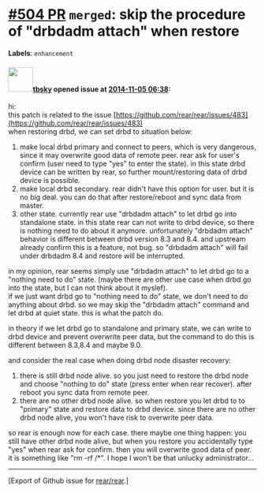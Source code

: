 [\#504 PR](https://github.com/rear/rear/pull/504) `merged`: skip the procedure of "drbdadm attach" when restore
===============================================================================================================

**Labels**: `enhancement`

#### <img src="https://avatars.githubusercontent.com/u/9283275?v=4" width="50">[tbsky](https://github.com/tbsky) opened issue at [2014-11-05 06:38](https://github.com/rear/rear/pull/504):

hi:  
this patch is related to the issue
[https://github.com/rear/rear/issues/483](https://github.com/rear/rear/issues/483)  
when restoring drbd, we can set drbd to situation below:

1.  make local drbd primary and connect to peers, which is very
    dangerous, since it may overwrite good data of remote peer. rear ask
    for user's confirm (user need to type "yes" to enter the state). in
    this state drbd device can be written by rear, so further
    mount/restoring data of drbd device is possible.
2.  make local drbd secondary. rear didn't have this option for user.
    but it is no big deal. you can do that after restore/reboot and sync
    data from master.
3.  other state. currently rear use "drbdadm attach" to let drbd go into
    standalone state. in this state rear can not write to drbd device,
    so there is nothing need to do about it anymore. unfortunately
    "drbdadm attach" behavior is different between drbd version 8.3 and
    8.4. and upstream already confirm this is a feature, not bug. so
    "drbdadm attach" will fail under drbdadm 8.4 and restore will be
    interrupted.

in my opinion, rear seems simply use "drbdadm attach" to let drbd go to
a "nothing need to do" state. (maybe there are other use case when drbd
go into the state, but I can not think about it myslef).  
if we just want drbd go to "nothing need to do" state, we don't need to
do anything about drbd. so we may skip the "drbdadm attach" command and
let drbd at quiet state. this is what the patch do.

in theory if we let drbd go to standalone and primary state, we can
write to drbd device and prevent overwrite peer data, but the command to
do this is different between 8.3,8.4 and maybe 9.0.

and consider the real case when doing drbd node disaster recovery:

1.  there is still drbd node alive. so you just need to restore the drbd
    node and choose "nothing to do" state (press enter when rear
    recover). after reboot you sync data from remote peer.
2.  there are no other drbd node alive. so when restore you let drbd to
    to "primary" state and restore data to drbd device. since there are
    no other drbd node alive, you won't have risk to overwrite peer
    data.

so rear is enough now for each case. there maybe one thing happen: you
still have other drbd node alive, but when you restore you accidentally
type "yes" when rear ask for confirm. then you will overwrite good data
of peer. it is something like "rm -rf /\*". I hope I won't be that
unlucky administrator...

------------------------------------------------------------------------

\[Export of Github issue for
[rear/rear](https://github.com/rear/rear).\]
